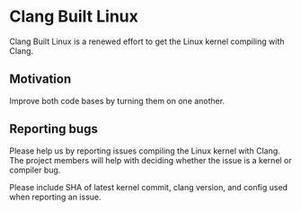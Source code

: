 # Clang Built Linux

Clang Built Linux is a renewed effort to get the Linux kernel compiling with Clang.

## Motivation

Improve both code bases by turning them on one another.

## Reporting bugs

Please help us by reporting issues compiling the Linux kernel with Clang.  The project members will help with deciding whether the issue is a kernel or compiler bug.

Please include SHA of latest kernel commit, clang version, and config used when reporting an issue.